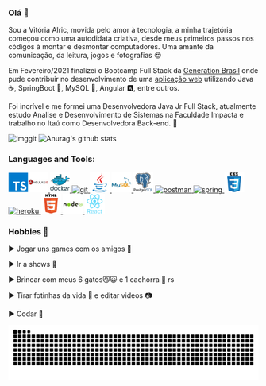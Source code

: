  ### Olá 👋

  Sou a Vitória Alric, movida pelo amor à tecnologia, a minha trajetória começou como uma autodidata criativa, desde meus primeiros passos nos códigos à montar e desmontar computadores. Uma amante da comunicação, da leitura, jogos e fotografias 😍
  
Em Fevereiro/2021 finalizei o Bootcamp Full Stack da [Generation Brasil](https://brazil.generation.org) onde pude contribuir no desenvolvimento de uma [aplicação web](https://recomece.herokuapp.com/#/menu) utilizando Java ☕, SpringBoot 🍃, MySQL 🐬, Angular 🅰️, entre outros. 

Foi incrível e me formei uma Desenvolvedora Java Jr Full Stack, atualmente estudo Analise e Desenvolvimento de Sistemas na Faculdade  Impacta e trabalho no Itaú como Desenvolvedora Back-end. 🚀

![imggit](https://i.imgur.com/q0WOznK.jpg)
![Anurag's github stats](https://github-readme-stats.vercel.app/api?username=VitoriaAlric&show_icons=true&theme=tokyonight)

<h3 align="left">Languages and Tools:</h3>
<p align="left"> <a href="https://angular.io" target="_blank"> <img src="https://raw.githubusercontent.com/devicons/devicon/master/icons/angularjs/angularjs-original-wordmark.svg" alt="angularjs" width="40" height="40"/> </a> <a href="https://www.docker.com/" target="_blank"> <img src="https://raw.githubusercontent.com/devicons/devicon/master/icons/docker/docker-original-wordmark.svg" alt="docker" width="40" height="40"/> </a> <a href="https://git-scm.com/" target="_blank"> <img src="https://www.vectorlogo.zone/logos/git-scm/git-scm-icon.svg" alt="git" width="40" height="40"/> </a> <a href="https://www.java.com" target="_blank"> <img src="https://raw.githubusercontent.com/devicons/devicon/master/icons/java/java-original.svg" alt="java" width="40" height="40"/> </a> <a href="https://www.mysql.com/" target="_blank"> <img src="https://raw.githubusercontent.com/devicons/devicon/master/icons/mysql/mysql-original-wordmark.svg" alt="mysql" width="40" height="40"/> </a> <a href="https://www.postgresql.org" target="_blank"> <img src="https://raw.githubusercontent.com/devicons/devicon/master/icons/postgresql/postgresql-original-wordmark.svg" alt="postgresql" width="40" height="40"/> </a> <a href="https://postman.com" target="_blank"> <img src="https://www.vectorlogo.zone/logos/getpostman/getpostman-icon.svg" alt="postman" width="40" height="40"/> </a> <a href="https://spring.io/" target="_blank"> <img src="https://www.vectorlogo.zone/logos/springio/springio-icon.svg" alt="spring" width="40" height="40"/> </a> <a href="https://www.typescriptlang.org/" target="_blank"> <img src="https://raw.githubusercontent.com/devicons/devicon/master/icons/typescript/typescript-original.svg" alt="typescript" width="40" height="40" align="left"> <a href="https://www.w3schools.com/css/" target="_blank"> <img src="https://raw.githubusercontent.com/devicons/devicon/master/icons/css3/css3-original-wordmark.svg" alt="css3" width="40" height="40"/> </a> <a href="https://heroku.com" target="_blank"> <img src="https://www.vectorlogo.zone/logos/heroku/heroku-icon.svg" alt="heroku" width="40" height="40"/> </a> <a href="https://www.w3.org/html/" target="_blank"> <img src="https://raw.githubusercontent.com/devicons/devicon/master/icons/html5/html5-original-wordmark.svg" alt="html5" width="40" height="40"/> </a> <a href="https://nodejs.org" target="_blank"> <img src="https://raw.githubusercontent.com/devicons/devicon/master/icons/nodejs/nodejs-original-wordmark.svg" alt="nodejs" width="40" height="40"/> </a> <a href="https://reactjs.org/" target="_blank"> <img src="https://raw.githubusercontent.com/devicons/devicon/master/icons/react/react-original-wordmark.svg" alt="react" width="40" height="40"/
/> </a> </p>

<h3>Hobbies 🎉</h3>
<p>
► Jogar uns games com os amigos 🎯</p>
<p>
► Ir a shows 🎸</p>
<p>
► Brincar com meus 6 gatos😼😺 e 1 cachorra 🐶 rs </p>
<p>
► Tirar fotinhas da vida 🌳 e editar videos 📷</p>
<p>
► Codar 🧡</p> 

![Snake animation](https://github.com/VitoriaAlric/VitoriaAlric/blob/output/github-contribution-grid-snake.svg)
